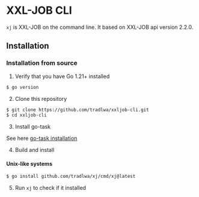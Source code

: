 # XXL-JOB CLI

`xj` is XXL-JOB on the command line. It based on XXL-JOB api version 2.2.0.

## Installation

### Installation from source

1. Verify that you have Go 1.21+ installed

```sh
$ go version
```

2. Clone this repository

```sh
$ git clone https://github.com/tradlwa/xxljob-cli.git
$ cd xxljob-cli
```

3. Install go-task

See here [go-task installation](https://taskfile.dev/installation/)

4. Build and install

#### Unix-like systems

```sh
$ go install github.com/tradlwa/xj/cmd/xj@latest
```

5. Run `xj` to check if it installed
